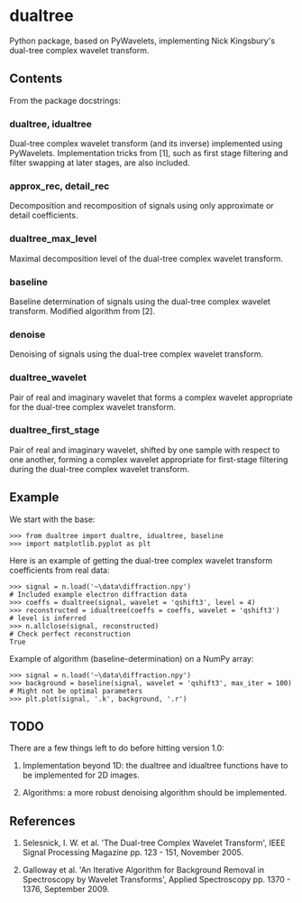 # dualtree

Python package, based on PyWavelets, implementing Nick Kingsbury's dual-tree complex wavelet transform.

## Contents

From the package docstrings:

### dualtree, idualtree
Dual-tree complex wavelet transform (and its inverse) implemented using PyWavelets. Implementation
tricks from [1], such as first stage filtering and filter swapping at later stages, are also
included.

### approx_rec, detail_rec
Decomposition and recomposition of signals using only approximate or detail coefficients.

### dualtree_max_level
Maximal decomposition level of the dual-tree complex wavelet transform.

### baseline
Baseline determination of signals using the dual-tree complex wavelet transform. Modified algorithm
from [2].

### denoise
Denoising of signals using the dual-tree complex wavelet transform.

### dualtree_wavelet
Pair of real and imaginary wavelet that forms a complex wavelet appropriate for the dual-tree
complex wavelet transform.

### dualtree_first_stage
Pair of real and imaginary wavelet, shifted by one sample with respect to one another, forming a complex
wavelet appropriate for first-stage filtering during the dual-tree complex wavelet transform.

## Example

We start with the base:

    >>> from dualtree import dualtre, idualtree, baseline
    >>> import matplotlib.pyplot as plt

Here is an example of getting the dual-tree complex wavelet transform coefficients from real data:

    >>> signal = n.load('~\data\diffraction.npy')                           # Included example electron diffraction data
    >>> coeffs = dualtree(signal, wavelet = 'qshift3', level = 4)
    >>> reconstructed = idualtree(coeffs = coeffs, wavelet = 'qshift3')     # level is inferred
    >>> n.allclose(signal, reconstructed)                                   # Check perfect reconstruction
    True

Example of algorithm (baseline-determination) on a NumPy array:

    >>> signal = n.load('~\data\diffraction.npy')
    >>> background = baseline(signal, wavelet = 'qshift3', max_iter = 100)  # Might not be optimal parameters
    >>> plt.plot(signal, '.k', background, '.r')

## TODO

There are a few things left to do before hitting version 1.0:

1. Implementation beyond 1D: the dualtree and idualtree functions have to be implemented for 2D images.

2. Algorithms: a more robust denoising algorithm should be implemented.

## References

1. Selesnick, I. W. et al. 'The Dual-tree Complex Wavelet Transform', IEEE Signal Processing Magazine pp. 123 - 151, November 2005.

2. Galloway et al. 'An Iterative Algorithm for Background Removal in Spectroscopy by Wavelet Transforms', Applied Spectroscopy pp. 1370 - 1376, September 2009.
